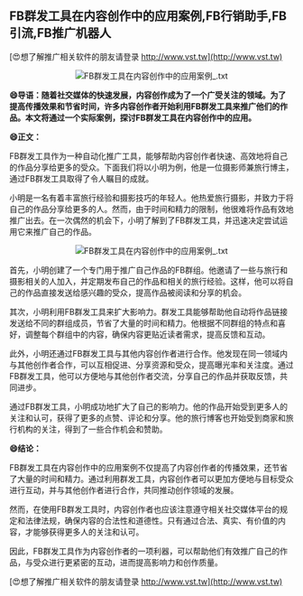 ## **FB群发工具在内容创作中的应用案例,FB行销助手,FB引流,FB推广机器人**

[😍想了解推广相关软件的朋友请登录 http://www.vst.tw](http://www.vst.tw)

 <center><img src="https://vst.tw/MP4/tuiguang/png/2.png" alt="FB群发工具在内容创作中的应用案例_.txt"></center>

**😄导语：随着社交媒体的快速发展，内容创作成为了一个广受关注的领域。为了提高传播效果和节省时间，许多内容创作者开始利用FB群发工具来推广他们的作品。本文将通过一个实际案例，探讨FB群发工具在内容创作中的应用。**

**😄正文：**

FB群发工具作为一种自动化推广工具，能够帮助内容创作者快速、高效地将自己的作品分享给更多的受众。下面我们将以小明为例，他是一位摄影师兼旅行博主，通过FB群发工具取得了令人瞩目的成就。

小明是一名有着丰富旅行经验和摄影技巧的年轻人。他热爱旅行摄影，并致力于将自己的作品分享给更多的人。然而，由于时间和精力的限制，他很难将作品有效地推广出去。在一次偶然的机会下，小明了解到了FB群发工具，并迅速决定尝试运用它来推广自己的作品。

 <center><img src="https://vst.tw/MP4/tuiguang/png/5.png" alt="FB群发工具在内容创作中的应用案例_.txt"></center>

首先，小明创建了一个专门用于推广自己作品的FB群组。他邀请了一些与旅行和摄影相关的人加入，并定期发布自己的作品和相关的旅行经验。这样，他可以将自己的作品直接发送给感兴趣的受众，提高作品被阅读和分享的机会。

其次，小明利用FB群发工具来扩大影响力。群发工具能够帮助他自动将作品链接发送给不同的群组成员，节省了大量的时间和精力。他根据不同群组的特点和喜好，调整每个群组中的内容，确保内容更贴近读者需求，提高反馈和互动。

此外，小明还通过FB群发工具与其他内容创作者进行合作。他发现在同一领域内与其他创作者合作，可以互相促进、分享资源和受众，提高曝光率和关注度。通过FB群发工具，他可以方便地与其他创作者交流，分享自己的作品并获取反馈，共同进步。

通过FB群发工具，小明成功地扩大了自己的影响力。他的作品开始受到更多人的关注和认可，获得了更多的点赞、评论和分享。他的旅行博客也开始受到商家和旅行机构的关注，得到了一些合作机会和赞助。

**😄结论：**

FB群发工具在内容创作中的应用案例不仅提高了内容创作者的传播效果，还节省了大量的时间和精力。通过利用群发工具，内容创作者可以更加方便地与目标受众进行互动，并与其他创作者进行合作，共同推动创作领域的发展。

然而，在使用FB群发工具时，内容创作者也应该注意遵守相关社交媒体平台的规定和法律法规，确保内容的合法性和道德性。只有通过合法、真实、有价值的内容，才能够获得更多人的关注和认可。

因此，FB群发工具作为内容创作者的一项利器，可以帮助他们有效推广自己的作品，与受众进行更紧密的互动，进而提高影响力和创作质量。

[😍想了解推广相关软件的朋友请登录 http://www.vst.tw](http://www.vst.tw)



